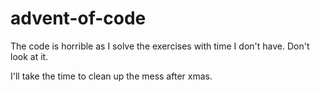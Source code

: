 # advent-of-code

The code is horrible as I solve the exercises with time I don't have. Don't look at it.

I'll take the time to clean up the mess after xmas.
